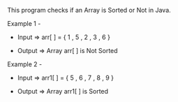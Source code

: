 This program checks if an Array is Sorted or Not in Java.

Example 1 - 

- Input => arr[ ] = { 1 , 5 , 2 , 3 , 6 }

- Output => Array arr[ ] is Not Sorted

Example 2 - 

- Input => arr1[ ] = { 5 , 6 , 7 , 8 , 9 }

- Output => Array arr1[ ] is Sorted
